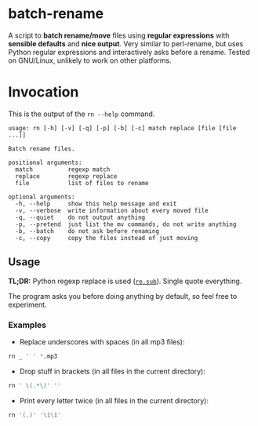 
# batch-rename

A script to **batch rename/move** files using **regular expressions**
with **sensible defaults** and **nice output**.
Very similar to perl-rename, but uses Python regular expressions and
interactively asks before a rename.
Tested on GNU/Linux, unlikely to work on other platforms.

# Invocation

This is the output of the ```rn --help``` command.
```
usage: rn [-h] [-v] [-q] [-p] [-b] [-c] match replace [file [file ...]]

Batch rename files.

positional arguments:
  match          regexp match
  replace        regexp replace
  file           list of files to rename

optional arguments:
  -h, --help     show this help message and exit
  -v, --verbose  write information about every moved file
  -q, --quiet    do not output anything
  -p, --pretend  just list the mv commands, do not write anything
  -b, --batch    do not ask before renaming
  -c, --copy     copy the files instead of just moving
```

## Usage

**TL;DR:** Python regexp replace is used
([```re.sub```](https://docs.python.org/2/library/re.html#re.sub)).
Single quote everything.

The program asks you before doing anything by default, so feel free to experiment.

### Examples

- Replace underscores with spaces (in all mp3 files):
```bash
rn _ ' ' *.mp3
```

- Drop stuff in brackets (in all files in the current directory):
```bash
rn ' \(.*\)' ''
```

- Print every letter twice (in all files in the current directory):
```bash
rn '(.)' '\1\1'
```
